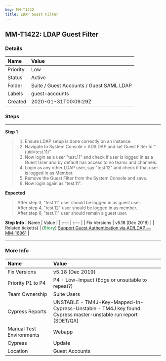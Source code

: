 ```yaml
---
key: MM-T1422
title: LDAP Guest Filter
---
```


## MM-T1422: LDAP Guest Filter

### Details

| Name     | Value                                    |
| :------- | :--------------------------------------- |
| Priority | Low                                      |
| Status   | Active                                   |
| Folder   | Suite / Guest Accounts / Guest SAML LDAP |
| Labels   | guest-accounts                           |
| Created  | 2020-01-31T00:09:29Z                     |

### Steps

<hr/>

**Step 1**

> <article><ol><li>Ensure LDAP setup is done correctly on an instance</li><li>Navigate to System Console &gt; AD/LDAP and set Guest Filter to "(uid=test.11)"</li><li>Now login as a user "test.11" and check if user is logged in as a Guest User and by default has access to no teams and channels.</li><li>Login as any other LDAP user, say "test.12" and check if that user is logged in as Member.</li><li>Remove the Guest Filter from the System Console and save.</li><li>Now login again as "test.11".&nbsp;</li></ol></article>

**Expected**

> <article>After step 3, "test.11" user should be logged in as guest user.<br>After step 4, "test.12" user should be logged in as member.<br>After step 6, "test.11" user should remain a guest user.</article>

**Step Info**
| Name | Value |
| :--- | :--- |
| Fix Versions | v5.18 (Dec 2019) |
| Related ticket(s) | (<strong><span style="color: rgb(65, 168, 95);">Story</span></strong>) <a href="https://mattermost.atlassian.net/browse/MM-16861">Support Guest Authentication via AD/LDAP — MM-16861</a> |

<hr/>

### More Info

| Name                     | Value                                                                                                        |
| :----------------------- | :----------------------------------------------------------------------------------------------------------- |
| Fix Versions             | v5.18 (Dec 2019)                                                                                             |
| Priority P1 to P4        | P4 - Low-Impact (Edge or unsuitable to repeat?)                                                              |
| Team Ownership           | Suite Users                                                                                                  |
| Cypress Reports          | UNSTABLE - TM4J-Key-Mapped-In-Cypress-Unstable - TM4J key found Cypress master-unstable run report (SDET/QA) |
| Manual Test Environments | Webapp                                                                                                       |
| Cypress                  | Update                                                                                                       |
| Location                 | Guest Accounts                                                                                               |
